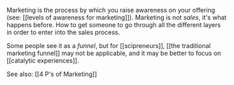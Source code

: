 Marketing is the process by which you raise awareness on your offering (see: [[levels of awareness for marketing]]). Marketing is not *sales*, it's what happens before. How to get someone to go through all the different layers in order to enter into the sales process. 

Some people see it as a *funnel*, but for [[scipreneurs]], [[the traditional marketing funnel]] may not be applicable, and it may be better to focus on [[catalytic experiences]]. 

See also: [[4 P's of Marketing]]